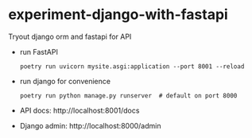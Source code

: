 # experiment-django-with-fastapi
Tryout django orm and fastapi for API

- run FastAPI
    ```commandline
    poetry run uvicorn mysite.asgi:application --port 8001 --reload
    ```
  
- run django for convenience
    ```commandline
    poetry run python manage.py runserver  # default on port 8000
    ```
  
- API docs: http://localhost:8001/docs
- Django admin: http://localhost:8000/admin
